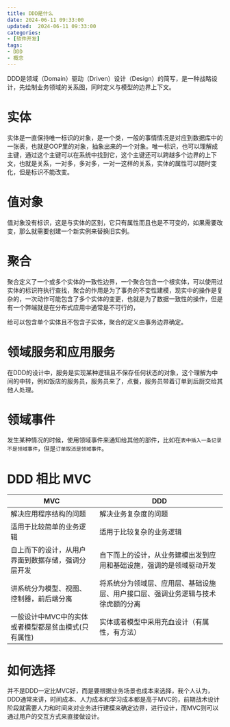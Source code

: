 ```yaml
---
title: DDD是什么
date: 2024-06-11 09:33:00
updated:  2024-06-11 09:33:00
categories:
- [软件开发]
tags:
- DDD
- 概念
---
```


DDD是领域（Domain）驱动（Driven）设计（Design）的简写，是一种战略设计，先绘制业务领域的关系图，同时定义与模型的边界上下文。


# 实体

实体是一直保持唯一标识的对象，是一个类，一般的事情情况是对应到数据库中的一张表，也就是OOP里的对象，抽象出来的一个对象。唯一标识，也可以理解成主键，通过这个主键可以在系统中找到它，这个主键还可以跨越多个边界的上下文，也就是关系，一对多，多对多，一对一这样的关系，实体的属性可以随时变化，但是标识不能改变。

# 值对象

值对象没有标识，这是与实体的区别，它只有属性而且也是不可变的，如果需要改变，那么就需要创建一个新实例来替换旧实例。

# 聚合

聚合定义了一个或多个实体的一致性边界，一个聚合包含一个根实体，可以使用过实体的标识符执行查找，聚合的作用是为了事务的不变性建模，现实中的操作是复杂的，一次动作可能包含了多个实体的变更，也就是为了数据一致性的操作，但是有一个弊端就是在分布式应用中通常是不可行的，

给可以包含单个实体且不包含子实体，聚合的定义由事务边界确定。

# 领域服务和应用服务

在DDD的设计中，服务是实现某种逻辑且不保存任何状态的对象，这个理解为中间的中转，例如饭店的服务员，服务员来了，点餐，服务员带着订单到后厨交给其他人处理。

# 领域事件

发生某种情况的时候，使用领域事件来通知给其他的部件，比如在`表中插入一条记录不是领域事件`，但是`订单取消是领域事件`。

# DDD 相比 MVC

| MVC | DDD |
|----|----|
| 解决应用程序结构的问题 | 解决业务复杂度的问题 |
| 适用于比较简单的业务逻辑 | 适用于比较复杂的业务逻辑 |
| 自上而下的设计，从用户界面到数据存储，强调分层开发 | 自下而上的设计，从业务建模出发到应用和基础设施，强调的是领域驱动开发 |
| 讲系统分为模型、视图、控制器，前后端分离 | 将系统分为领域层、应用层、基础设施层、用户接口层、强调业务逻辑与技术徐虎额的分离 |
| 一般设计中MVC中的实体或者模型都是贫血模式(只有属性) | 实体或者模型中采用充血设计（有属性，有方法） |


# 如何选择

并不是DDD一定比MVC好，而是要根据业务场景也成本来选择，我个人认为，DDD通常来讲，时间成本、人力成本和学习成本都是高于MVC的，前期战术设计阶段就需要人力和时间来对业务进行建模来确定边界，进行设计，而MVC则可以通过用户的交互方式来直接做设计。
